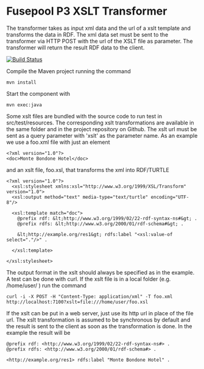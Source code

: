 Fusepool P3 XSLT Transformer
============================

The transformer takes as input xml data and the url of a xslt template and transforms the data in RDF.
The xml data set must be sent to the transformer via HTTP POST with the url of the XSLT file as parameter. 
The transformer will return the result RDF data to the client.

[![Build Status](https://travis-ci.org/fusepoolP3/p3-xslt-transformer.svg)](https://travis-ci.org/fusepoolP3/p3-xslt-transformer)

Compile the Maven project running the command

    mvn install

Start the component with 

    mvn exec:java

Some xslt files are bundled with the source code to run test in src/test/resources. The corresponding xslt transformations
are available in the same folder and in the project repository on Github. The xslt url must be sent as a query parameter with 
'xslt' as the parameter name. As an example we use a foo.xml file with just an element

    <?xml version="1.0"?>
    <doc>Monte Bondone Hotel</doc>

and an xslt file, foo.xsl, that transforms the xml into RDF/TURTLE

    <?xml version="1.0"?>
      <xsl:stylesheet xmlns:xsl="http://www.w3.org/1999/XSL/Transform" version="1.0">
      <xsl:output method="text" media-type="text/turtle" encoding="UTF-8"/>
      
      <xsl:template match="doc">
        @prefix rdf: &lt;http://www.w3.org/1999/02/22-rdf-syntax-ns#&gt; .
        @prefix rdfs: &lt;http://www.w3.org/2000/01/rdf-schema#&gt; .
    
        &lt;http://example.org/res1&gt; rdfs:label "<xsl:value-of select="."/>" .
    
      </xsl:template>
      
    </xsl:stylesheet>

The output format in the xslt should always be specified as in the example. A test can be done with curl. If the xslt file is in a local folder (e.g. /home/user/ ) run the command 

    curl -i -X POST -H "Content-Type: application/xml" -T foo.xml http://localhost:7100?xslt=file:///home/user/foo.xsl

If the xslt can be put in a web server, just use its http url in place of the file url. The xslt transformation is assumed to be synchronous by default and the result is sent to the client as soon as the transformation is done. In the example the result will be 

    @prefix rdf: <http://www.w3.org/1999/02/22-rdf-syntax-ns#> .
    @prefix rdfs: <http://www.w3.org/2000/01/rdf-schema#> .
    
    <http://example.org/res1> rdfs:label "Monte Bondone Hotel" .

